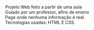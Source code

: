 Projeto Web feito a partir de uma aula <br>
Guiado por um professor, afins de ensino <br>
Page onde nenhuma informação é real. <br>
Tecnologias usadas:  HTML E CSS.
